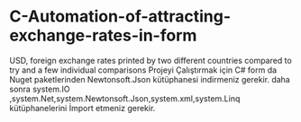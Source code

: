 # C-Automation-of-attracting-exchange-rates-in-form
USD, foreign exchange rates printed by two different countries compared to try and a few individual comparisons
Projeyi Çalıştırmak için C# form da Nuget paketlerinden Newtonsoft.Json kütüphanesi indirmeniz gerekir.
daha sonra system.IO ,system.Net,system.Newtonsoft.Json,system.xml,system.Linq kütüphanelerini İmport etmeniz gerekir.
